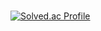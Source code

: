 <!-- [![Solved.ac Profile](http://mazassumnida.wtf/api/v2/generate_badge?boj=skwo27)](https://solved.ac/skwo27/) -->  
<br>

[![Solved.ac Profile](http://mazassumnida.wtf/api/v2/generate_badge?boj=skwo27)](https://solved.ac/skwo27/)
